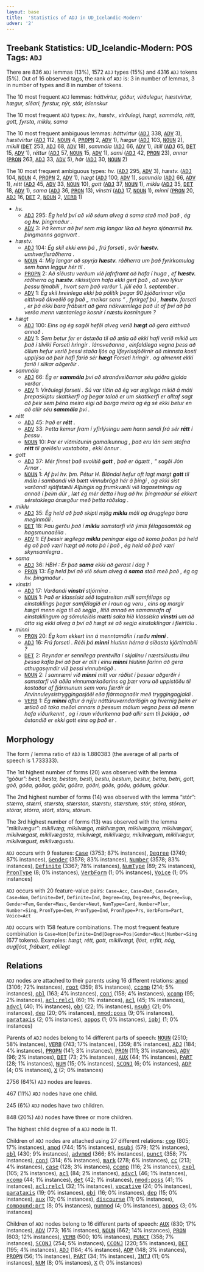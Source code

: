 ```yaml
---
layout: base
title:  'Statistics of ADJ in UD_Icelandic-Modern'
udver: '2'
---
```


## Treebank Statistics: UD_Icelandic-Modern: POS Tags: `ADJ`

There are 836 `ADJ` lemmas (13%), 1572 `ADJ` types (15%) and 4316 `ADJ` tokens (5%).
Out of 16 observed tags, the rank of `ADJ` is: 3 in number of lemmas, 3 in number of types and 8 in number of tokens.

The 10 most frequent `ADJ` lemmas: <em>háttvirtur, góður, virðulegur, hæstvirtur, hægur, síðari, fyrstur, nýr, stór, íslenskur</em>

The 10 most frequent `ADJ` types:  <em>hv., hæstv., virðulegi, hægt, sammála, rétt, gott, fyrsta, miklu, sama</em>

The 10 most frequent ambiguous lemmas: <em>háttvirtur</em> (<tt><a href="is_modern-pos-ADJ.html">ADJ</a></tt> 338, <tt><a href="is_modern-pos-ADV.html">ADV</a></tt> 3), <em>hæstvirtur</em> (<tt><a href="is_modern-pos-ADJ.html">ADJ</a></tt> 112, <tt><a href="is_modern-pos-NOUN.html">NOUN</a></tt> 4, <tt><a href="is_modern-pos-PROPN.html">PROPN</a></tt> 2, <tt><a href="is_modern-pos-ADV.html">ADV</a></tt> 1), <em>hægur</em> (<tt><a href="is_modern-pos-ADJ.html">ADJ</a></tt> 103, <tt><a href="is_modern-pos-NOUN.html">NOUN</a></tt> 2), <em>mikill</em> (<tt><a href="is_modern-pos-DET.html">DET</a></tt> 253, <tt><a href="is_modern-pos-ADJ.html">ADJ</a></tt> 68, <tt><a href="is_modern-pos-ADV.html">ADV</a></tt> 18), <em>sammála</em> (<tt><a href="is_modern-pos-ADJ.html">ADJ</a></tt> 66, <tt><a href="is_modern-pos-ADV.html">ADV</a></tt> 1), <em>lítill</em> (<tt><a href="is_modern-pos-ADJ.html">ADJ</a></tt> 65, <tt><a href="is_modern-pos-DET.html">DET</a></tt> 15, <tt><a href="is_modern-pos-ADV.html">ADV</a></tt> 1), <em>réttur</em> (<tt><a href="is_modern-pos-ADJ.html">ADJ</a></tt> 57, <tt><a href="is_modern-pos-NOUN.html">NOUN</a></tt> 15, <tt><a href="is_modern-pos-ADV.html">ADV</a></tt> 1), <em>sami</em> (<tt><a href="is_modern-pos-ADJ.html">ADJ</a></tt> 42, <tt><a href="is_modern-pos-PRON.html">PRON</a></tt> 23), <em>annar</em> (<tt><a href="is_modern-pos-PRON.html">PRON</a></tt> 263, <tt><a href="is_modern-pos-ADJ.html">ADJ</a></tt> 33, <tt><a href="is_modern-pos-ADV.html">ADV</a></tt> 5), <em>hár</em> (<tt><a href="is_modern-pos-ADJ.html">ADJ</a></tt> 30, <tt><a href="is_modern-pos-NOUN.html">NOUN</a></tt> 2)

The 10 most frequent ambiguous types:  <em>hv.</em> (<tt><a href="is_modern-pos-ADJ.html">ADJ</a></tt> 295, <tt><a href="is_modern-pos-ADV.html">ADV</a></tt> 3), <em>hæstv.</em> (<tt><a href="is_modern-pos-ADJ.html">ADJ</a></tt> 104, <tt><a href="is_modern-pos-NOUN.html">NOUN</a></tt> 4, <tt><a href="is_modern-pos-PROPN.html">PROPN</a></tt> 2, <tt><a href="is_modern-pos-ADV.html">ADV</a></tt> 1), <em>hægt</em> (<tt><a href="is_modern-pos-ADJ.html">ADJ</a></tt> 100, <tt><a href="is_modern-pos-ADV.html">ADV</a></tt> 1), <em>sammála</em> (<tt><a href="is_modern-pos-ADJ.html">ADJ</a></tt> 66, <tt><a href="is_modern-pos-ADV.html">ADV</a></tt> 1), <em>rétt</em> (<tt><a href="is_modern-pos-ADJ.html">ADJ</a></tt> 45, <tt><a href="is_modern-pos-ADV.html">ADV</a></tt> 33, <tt><a href="is_modern-pos-NOUN.html">NOUN</a></tt> 10), <em>gott</em> (<tt><a href="is_modern-pos-ADJ.html">ADJ</a></tt> 37, <tt><a href="is_modern-pos-NOUN.html">NOUN</a></tt> 1), <em>miklu</em> (<tt><a href="is_modern-pos-ADJ.html">ADJ</a></tt> 35, <tt><a href="is_modern-pos-DET.html">DET</a></tt> 18, <tt><a href="is_modern-pos-ADV.html">ADV</a></tt> 1), <em>sama</em> (<tt><a href="is_modern-pos-ADJ.html">ADJ</a></tt> 36, <tt><a href="is_modern-pos-PRON.html">PRON</a></tt> 13), <em>vinstri</em> (<tt><a href="is_modern-pos-ADJ.html">ADJ</a></tt> 17, <tt><a href="is_modern-pos-NOUN.html">NOUN</a></tt> 1), <em>minni</em> (<tt><a href="is_modern-pos-PRON.html">PRON</a></tt> 20, <tt><a href="is_modern-pos-ADJ.html">ADJ</a></tt> 16, <tt><a href="is_modern-pos-DET.html">DET</a></tt> 2, <tt><a href="is_modern-pos-NOUN.html">NOUN</a></tt> 2, <tt><a href="is_modern-pos-VERB.html">VERB</a></tt> 1)


* <em>hv.</em>
  * <tt><a href="is_modern-pos-ADJ.html">ADJ</a></tt> 295: <em>Ég held því að við séum alveg á sama stað með það , ég og <b>hv.</b> þingmaður .</em>
  * <tt><a href="is_modern-pos-ADV.html">ADV</a></tt> 3: <em>Þá kemur að því sem mig langar líka að heyra sjónarmið <b>hv.</b> þingmanns gagnvart .</em>
* <em>hæstv.</em>
  * <tt><a href="is_modern-pos-ADJ.html">ADJ</a></tt> 104: <em>Ég skil ekki enn þá , frú forseti , svör <b>hæstv.</b> umhverfisráðherra .</em>
  * <tt><a href="is_modern-pos-NOUN.html">NOUN</a></tt> 4: <em>Mig langar að spyrja <b>hæstv.</b> ráðherra um það fyrirkomulag sem hann leggur hér til .</em>
  * <tt><a href="is_modern-pos-PROPN.html">PROPN</a></tt> 2: <em>Að síðustu verðum við jafnframt að hafa í huga , ef <b>hæstv.</b> ráðherra og <b>hæstv.</b> ríkisstjórn hafa ekki gert það , að svo lýkur þessu tímabili , hvort sem það verður 1. júlí eða 1. september .</em>
  * <tt><a href="is_modern-pos-ADV.html">ADV</a></tt> 1: <em>Ég skil hreinlega ekki þá pólitík þegar 90 <percent/> þjóðarinnar vilja eitthvað ákveðið og það „ meikar sens “ , fyrirgef þú , <b>hæstv.</b> forseti , er þá ekki bara frábært að gera nákvæmlega það út af því að þá verða menn væntanlega kosnir í næstu kosningum ?</em>
* <em>hægt</em>
  * <tt><a href="is_modern-pos-ADJ.html">ADJ</a></tt> 100: <em>Eins og ég sagði hefði alveg verið <b>hægt</b> að gera eitthvað annað .</em>
  * <tt><a href="is_modern-pos-ADV.html">ADV</a></tt> 1: <em>Sem betur fer er ástæða til að ætla að ekki hafi verið mikið um það í tilviki Forseti hringir . lánsveðanna , einfaldlega vegna þess að öllum hefur verið þessi staða ljós og lífeyrissjóðirnir að minnsta kosti upplýsa að þeir hafi farið sér <b>hægt</b> Forseti hringir . og almennt ekki farið í slíkar aðgerðir .</em>
* <em>sammála</em>
  * <tt><a href="is_modern-pos-ADJ.html">ADJ</a></tt> 66: <em>Ég er <b>sammála</b> því að strandveiðarnar séu góðra gjalda verðar .</em>
  * <tt><a href="is_modern-pos-ADV.html">ADV</a></tt> 1: <em>Virðulegi forseti . Sú var tíðin að ég var ægilega mikið á móti þrepaskiptu skattkerfi og þegar talað er um skattkerfi er alltaf sagt að þeir sem þéna meira eigi að borga meira og ég sé ekki betur en að allir séu <b>sammála</b> því .</em>
* <em>rétt</em>
  * <tt><a href="is_modern-pos-ADJ.html">ADJ</a></tt> 45: <em>Það er <b>rétt</b> .</em>
  * <tt><a href="is_modern-pos-ADV.html">ADV</a></tt> 33: <em>Þetta kemur fram í yfirlýsingu sem hann sendi frá sér <b>rétt</b> í þessu .</em>
  * <tt><a href="is_modern-pos-NOUN.html">NOUN</a></tt> 10: <em>Þar er viðmiðunin gamalkunnug , það eru lán sem stofna <b>rétt</b> til greiðslu vaxtabóta , ekki önnur .</em>
* <em>gott</em>
  * <tt><a href="is_modern-pos-ADJ.html">ADJ</a></tt> 37: <em>Mér finnst það svolítið <b>gott</b> , það er ágætt , “ sagði Jón Arnar .</em>
  * <tt><a href="is_modern-pos-NOUN.html">NOUN</a></tt> 1: <em>Af því hv. þm. Pétur H. Blöndal hefur oft lagt margt <b>gott</b> til mála í sambandi við bætt vinnubrögð hér á þingi , og ekki síst varðandi sjálfstæði Alþingis og frumkvæði við lagasetningu og annað í þeim dúr , læt ég mér detta í hug að hv. þingmaður sé ekkert sérstaklega ánægður með þetta ráðslag .</em>
* <em>miklu</em>
  * <tt><a href="is_modern-pos-ADJ.html">ADJ</a></tt> 35: <em>Ég held að það skipti mjög <b>miklu</b> máli og örugglega bara meginmáli .</em>
  * <tt><a href="is_modern-pos-DET.html">DET</a></tt> 18: <em>Þau gerðu það í <b>miklu</b> samstarfi við ýmis félagasamtök og hagsmunaaðila .</em>
  * <tt><a href="is_modern-pos-ADV.html">ADV</a></tt> 1: <em>Ef þessir ægilega <b>miklu</b> peningar eiga að koma þaðan þá held ég að það væri hægt að nota þá í það , ég held að það væri skynsamlegra .</em>
* <em>sama</em>
  * <tt><a href="is_modern-pos-ADJ.html">ADJ</a></tt> 36: <em>HBH : Er það <b>sama</b> ekki að gerast í dag ?</em>
  * <tt><a href="is_modern-pos-PRON.html">PRON</a></tt> 13: <em>Ég held því að við séum alveg á <b>sama</b> stað með það , ég og hv. þingmaður .</em>
* <em>vinstri</em>
  * <tt><a href="is_modern-pos-ADJ.html">ADJ</a></tt> 17: <em>Varðandi <b>vinstri</b> stjórnina .</em>
  * <tt><a href="is_modern-pos-NOUN.html">NOUN</a></tt> 1: <em>Það er klassískt séð togstreitan milli samfélags og einstaklings þegar samfélagið er í raun og veru , eins og margir hægri menn eiga til að segja , lítið annað en samansafn af einstaklingum og sömuleiðis mætti saka hið klassíska <b>vinstri</b> um að átta sig ekki alveg á því að hægt sé að segja einstaklingar í fleirtölu .</em>
* <em>minni</em>
  * <tt><a href="is_modern-pos-PRON.html">PRON</a></tt> 20: <em>Ég kom ekkert inn á menntamálin í ræðu <b>minni</b> .</em>
  * <tt><a href="is_modern-pos-ADJ.html">ADJ</a></tt> 16: <em>Frú forseti . Réði þá <b>minni</b> hlutinn hérna á síðasta kjörtímabili ?</em>
  * <tt><a href="is_modern-pos-DET.html">DET</a></tt> 2: <em>Reyndar er sennilega prentvilla í skjalinu í næstsíðustu línu þessa kafla því að þar er allt í einu <b>minni</b> hlutinn farinn að gera athugasemdir við þessi vinnubrögð .</em>
  * <tt><a href="is_modern-pos-NOUN.html">NOUN</a></tt> 2: <em>Í samræmi við <b>minni</b> mitt var ráðist í þessar aðgerðir í samstarfi við aðila vinnumarkaðarins og þær voru að uppistöðu til kostaðar af fjármunum sem voru færðir úr Atvinnuleysistryggingasjóði eða fjármagnaðir með tryggingagjaldi .</em>
  * <tt><a href="is_modern-pos-VERB.html">VERB</a></tt> 1: <em>Ég <b>minni</b> aftur á nýju náttúruverndarlögin og hvernig þeim er ætlað að taka meðal annars á þessum málum vegna þess að menn hafa viðurkennt , og í raun viðurkenna það allir sem til þekkja , að ástandið er ekki gott eins og það er .</em>

## Morphology

The form / lemma ratio of `ADJ` is 1.880383 (the average of all parts of speech is 1.733333).

The 1st highest number of forms (20) was observed with the lemma “góður”: <em>best, besta, bestan, besti, bestu, bestum, bestur, betra, betri, gott, góð, góða, góðar, góðir, góðra, góðri, góðs, góðu, góðum, góður</em>.

The 2nd highest number of forms (14) was observed with the lemma “stór”: <em>stærra, stærri, stærsta, stærstan, stærstu, stærstum, stór, stóra, stóran, stórar, stórra, stórt, stóru, stórum</em>.

The 3rd highest number of forms (13) was observed with the lemma “mikilvægur”: <em>mikilvæg, mikilvæga, mikilvægan, mikilvægara, mikilvægari, mikilvægast, mikilvægasta, mikilvægt, mikilvægu, mikilvægum, mikilvægur, mikilvægust, mikilvægustu</em>.

`ADJ` occurs with 9 features: <tt><a href="is_modern-feat-Case.html">Case</a></tt> (3753; 87% instances), <tt><a href="is_modern-feat-Degree.html">Degree</a></tt> (3749; 87% instances), <tt><a href="is_modern-feat-Gender.html">Gender</a></tt> (3578; 83% instances), <tt><a href="is_modern-feat-Number.html">Number</a></tt> (3578; 83% instances), <tt><a href="is_modern-feat-Definite.html">Definite</a></tt> (3367; 78% instances), <tt><a href="is_modern-feat-NumType.html">NumType</a></tt> (89; 2% instances), <tt><a href="is_modern-feat-PronType.html">PronType</a></tt> (8; 0% instances), <tt><a href="is_modern-feat-VerbForm.html">VerbForm</a></tt> (1; 0% instances), <tt><a href="is_modern-feat-Voice.html">Voice</a></tt> (1; 0% instances)

`ADJ` occurs with 20 feature-value pairs: `Case=Acc`, `Case=Dat`, `Case=Gen`, `Case=Nom`, `Definite=Def`, `Definite=Ind`, `Degree=Cmp`, `Degree=Pos`, `Degree=Sup`, `Gender=Fem`, `Gender=Masc`, `Gender=Neut`, `NumType=Card`, `Number=Plur`, `Number=Sing`, `PronType=Dem`, `PronType=Ind`, `PronType=Prs`, `VerbForm=Part`, `Voice=Act`

`ADJ` occurs with 158 feature combinations.
The most frequent feature combination is `Case=Nom|Definite=Ind|Degree=Pos|Gender=Neut|Number=Sing` (677 tokens).
Examples: <em>hægt, rétt, gott, mikilvægt, ljóst, erfitt, nóg, augljóst, frábært, eðlilegt</em>


## Relations

`ADJ` nodes are attached to their parents using 16 different relations: <tt><a href="is_modern-dep-amod.html">amod</a></tt> (3106; 72% instances), <tt><a href="is_modern-dep-root.html">root</a></tt> (359; 8% instances), <tt><a href="is_modern-dep-ccomp.html">ccomp</a></tt> (214; 5% instances), <tt><a href="is_modern-dep-obl.html">obl</a></tt> (163; 4% instances), <tt><a href="is_modern-dep-conj.html">conj</a></tt> (158; 4% instances), <tt><a href="is_modern-dep-xcomp.html">xcomp</a></tt> (95; 2% instances), <tt><a href="is_modern-dep-acl-relcl.html">acl:relcl</a></tt> (60; 1% instances), <tt><a href="is_modern-dep-acl.html">acl</a></tt> (45; 1% instances), <tt><a href="is_modern-dep-advcl.html">advcl</a></tt> (40; 1% instances), <tt><a href="is_modern-dep-obj.html">obj</a></tt> (22; 1% instances), <tt><a href="is_modern-dep-nsubj.html">nsubj</a></tt> (21; 0% instances), <tt><a href="is_modern-dep-dep.html">dep</a></tt> (20; 0% instances), <tt><a href="is_modern-dep-nmod-poss.html">nmod:poss</a></tt> (9; 0% instances), <tt><a href="is_modern-dep-parataxis.html">parataxis</a></tt> (2; 0% instances), <tt><a href="is_modern-dep-appos.html">appos</a></tt> (1; 0% instances), <tt><a href="is_modern-dep-iobj.html">iobj</a></tt> (1; 0% instances)

Parents of `ADJ` nodes belong to 14 different parts of speech: <tt><a href="is_modern-pos-NOUN.html">NOUN</a></tt> (2510; 58% instances), <tt><a href="is_modern-pos-VERB.html">VERB</a></tt> (743; 17% instances),  (359; 8% instances), <tt><a href="is_modern-pos-ADJ.html">ADJ</a></tt> (184; 4% instances), <tt><a href="is_modern-pos-PROPN.html">PROPN</a></tt> (141; 3% instances), <tt><a href="is_modern-pos-PRON.html">PRON</a></tt> (111; 3% instances), <tt><a href="is_modern-pos-ADV.html">ADV</a></tt> (96; 2% instances), <tt><a href="is_modern-pos-DET.html">DET</a></tt> (73; 2% instances), <tt><a href="is_modern-pos-AUX.html">AUX</a></tt> (44; 1% instances), <tt><a href="is_modern-pos-PART.html">PART</a></tt> (28; 1% instances), <tt><a href="is_modern-pos-NUM.html">NUM</a></tt> (15; 0% instances), <tt><a href="is_modern-pos-SCONJ.html">SCONJ</a></tt> (6; 0% instances), <tt><a href="is_modern-pos-ADP.html">ADP</a></tt> (4; 0% instances), <tt><a href="is_modern-pos-X.html">X</a></tt> (2; 0% instances)

2756 (64%) `ADJ` nodes are leaves.

467 (11%) `ADJ` nodes have one child.

245 (6%) `ADJ` nodes have two children.

848 (20%) `ADJ` nodes have three or more children.

The highest child degree of a `ADJ` node is 11.

Children of `ADJ` nodes are attached using 27 different relations: <tt><a href="is_modern-dep-cop.html">cop</a></tt> (805; 17% instances), <tt><a href="is_modern-dep-amod.html">amod</a></tt> (744; 15% instances), <tt><a href="is_modern-dep-nsubj.html">nsubj</a></tt> (579; 12% instances), <tt><a href="is_modern-dep-obl.html">obl</a></tt> (430; 9% instances), <tt><a href="is_modern-dep-advmod.html">advmod</a></tt> (366; 8% instances), <tt><a href="is_modern-dep-punct.html">punct</a></tt> (358; 7% instances), <tt><a href="is_modern-dep-conj.html">conj</a></tt> (314; 6% instances), <tt><a href="is_modern-dep-mark.html">mark</a></tt> (278; 6% instances), <tt><a href="is_modern-dep-cc.html">cc</a></tt> (213; 4% instances), <tt><a href="is_modern-dep-case.html">case</a></tt> (128; 3% instances), <tt><a href="is_modern-dep-ccomp.html">ccomp</a></tt> (116; 2% instances), <tt><a href="is_modern-dep-expl.html">expl</a></tt> (105; 2% instances), <tt><a href="is_modern-dep-acl.html">acl</a></tt> (84; 2% instances), <tt><a href="is_modern-dep-advcl.html">advcl</a></tt> (46; 1% instances), <tt><a href="is_modern-dep-xcomp.html">xcomp</a></tt> (44; 1% instances), <tt><a href="is_modern-dep-det.html">det</a></tt> (42; 1% instances), <tt><a href="is_modern-dep-nmod-poss.html">nmod:poss</a></tt> (41; 1% instances), <tt><a href="is_modern-dep-acl-relcl.html">acl:relcl</a></tt> (32; 1% instances), <tt><a href="is_modern-dep-vocative.html">vocative</a></tt> (24; 0% instances), <tt><a href="is_modern-dep-parataxis.html">parataxis</a></tt> (19; 0% instances), <tt><a href="is_modern-dep-obj.html">obj</a></tt> (16; 0% instances), <tt><a href="is_modern-dep-dep.html">dep</a></tt> (15; 0% instances), <tt><a href="is_modern-dep-aux.html">aux</a></tt> (12; 0% instances), <tt><a href="is_modern-dep-discourse.html">discourse</a></tt> (11; 0% instances), <tt><a href="is_modern-dep-compound-prt.html">compound:prt</a></tt> (8; 0% instances), <tt><a href="is_modern-dep-nummod.html">nummod</a></tt> (4; 0% instances), <tt><a href="is_modern-dep-appos.html">appos</a></tt> (3; 0% instances)

Children of `ADJ` nodes belong to 16 different parts of speech: <tt><a href="is_modern-pos-AUX.html">AUX</a></tt> (830; 17% instances), <tt><a href="is_modern-pos-ADV.html">ADV</a></tt> (773; 16% instances), <tt><a href="is_modern-pos-NOUN.html">NOUN</a></tt> (662; 14% instances), <tt><a href="is_modern-pos-PRON.html">PRON</a></tt> (603; 12% instances), <tt><a href="is_modern-pos-VERB.html">VERB</a></tt> (500; 10% instances), <tt><a href="is_modern-pos-PUNCT.html">PUNCT</a></tt> (358; 7% instances), <tt><a href="is_modern-pos-SCONJ.html">SCONJ</a></tt> (254; 5% instances), <tt><a href="is_modern-pos-CCONJ.html">CCONJ</a></tt> (220; 5% instances), <tt><a href="is_modern-pos-DET.html">DET</a></tt> (195; 4% instances), <tt><a href="is_modern-pos-ADJ.html">ADJ</a></tt> (184; 4% instances), <tt><a href="is_modern-pos-ADP.html">ADP</a></tt> (148; 3% instances), <tt><a href="is_modern-pos-PROPN.html">PROPN</a></tt> (56; 1% instances), <tt><a href="is_modern-pos-PART.html">PART</a></tt> (34; 1% instances), <tt><a href="is_modern-pos-INTJ.html">INTJ</a></tt> (11; 0% instances), <tt><a href="is_modern-pos-NUM.html">NUM</a></tt> (8; 0% instances), <tt><a href="is_modern-pos-X.html">X</a></tt> (1; 0% instances)

